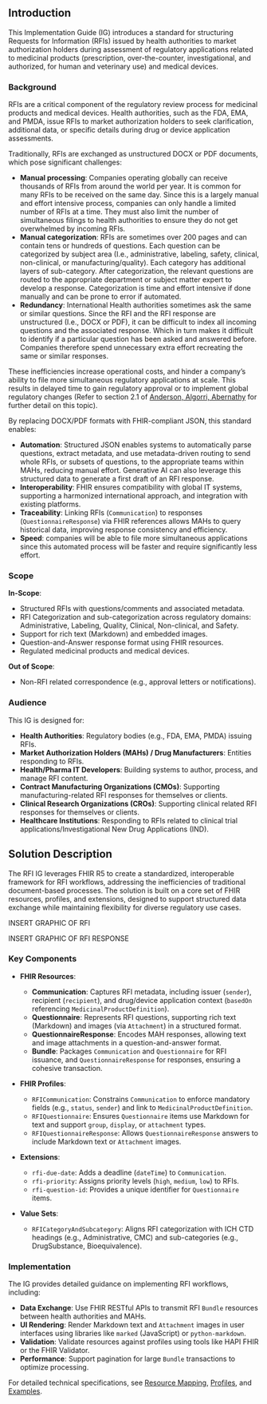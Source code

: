 ## Introduction
This Implementation Guide (IG) introduces a standard for structuring Requests for Information (RFIs) issued by health authorities to market authorization holders during assessment of regulatory applications related to medicinal products (prescription, over-the-counter, investigational, and authorized, for human and veterinary use) and medical devices.

### Background
RFIs are a critical component of the regulatory review process for medicinal products and medical devices. Health authorities, such as the FDA, EMA, and PMDA, issue RFIs to market authorization holders to seek clarification, additional data, or specific details during drug or device application assessments. 

Traditionally, RFIs are exchanged as unstructured DOCX or PDF documents, which pose significant challenges: 
- **Manual processing**: Companies operating globally can receive thousands of RFIs from around the world per year. It is common for many RFIs to be received on the same day. Since this is a largely manual and effort intensive process, companies can only handle a limited number of RFIs at a time. They must also limit the number of simultaneous filings to health authorities to ensure they do not get overwhelmed by incoming RFIs.
- **Manual categorization**: RFIs are sometimes over 200 pages and can contain tens or hundreds of questions. Each question can be categorized by subject area (I.e., administrative, labeling, safety, clinical, non-clinical, or manufacturing/quality). Each category has additional layers of sub-category. After categorization, the relevant questions are routed to the appropriate department or subject matter expert to develop a response. Categorization is time and effort intensive if done manually and can be prone to error if automated.
- **Redundancy**: International Health authorities sometimes ask the same or similar questions. Since the RFI and the RFI response are unstructured (I.e., DOCX or PDF), it can be difficult to index all incoming questions and the associated response. Which in turn makes it difficult to identify if a particular question has been asked and answered before. Companies therefore spend unnecessary extra effort recreating the same or similar responses.

These inefficiencies increase operational costs, and hinder a company’s ability to file more simultaneous regulatory applications at scale. This results in delayed time to gain regulatory approval or to implement global regulatory changes (Refer to section 2.1 of [Anderson, Algorri, Abernathy](https://www.sciencedirect.com/science/article/pii/S0378517323007627?via%3Dihub) for further detail on this topic).

By replacing DOCX/PDF formats with FHIR-compliant JSON, this standard enables:
- **Automation**: Structured JSON enables systems to automatically parse questions, extract metadata, and use metadata-driven routing to send whole RFIs, or subsets of questions, to the appropriate teams within MAHs, reducing manual effort. Generative AI can also leverage this structured data to generate a first draft of an RFI response.
- **Interoperability**: FHIR ensures compatibility with global IT systems, supporting a harmonized international approach, and integration with existing platforms.
- **Traceability**: Linking RFIs (`Communication`) to responses (`QuestionnaireResponse`) via FHIR references allows MAHs to query historical data, improving response consistency and efficiency.
- **Speed**: companies will be able to file more simultaneous applications since this automated process will be faster and require significantly less effort.

### Scope
**In-Scope**:
- Structured RFIs with questions/comments and associated metadata.
- RFI Categorization and sub-categorization across regulatory domains: Administrative, Labeling, Quality, Clinical, Non-clinical, and Safety.
- Support for rich text (Markdown) and embedded images.
- Question-and-Answer response format using FHIR resources.
- Regulated medicinal products and medical devices.

**Out of Scope**:
- Non-RFI related correspondence (e.g., approval letters or notifications).

### Audience
This IG is designed for:
- **Health Authorities**: Regulatory bodies (e.g., FDA, EMA, PMDA) issuing RFIs.
- **Market Authorization Holders (MAHs) / Drug Manufacturers**: Entities responding to RFIs.
- **Health/Pharma IT Developers**: Building systems to author, process, and manage RFI content.
- **Contract Manufacturing Organizations (CMOs)**: Supporting manufacturing-related RFI responses for themselves or clients.
- **Clinical Research Organizations (CROs)**: Supporting clinical related RFI responses for themselves or clients.
- **Healthcare Institutions**: Responding to RFIs related to clinical trial applications/Investigational New Drug Applications (IND).

## Solution Description
The RFI IG leverages FHIR R5 to create a standardized, interoperable framework for RFI workflows, addressing the inefficiencies of traditional document-based processes. The solution is built on a core set of FHIR resources, profiles, and extensions, designed to support structured data exchange while maintaining flexibility for diverse regulatory use cases.

INSERT GRAPHIC OF RFI 

INSERT GRAPHIC OF RFI RESPONSE

### Key Components
- **FHIR Resources**:
  - **Communication**: Captures RFI metadata, including issuer (`sender`), recipient (`recipient`), and drug/device application context (`basedOn` referencing `MedicinalProductDefinition`).
  - **Questionnaire**: Represents RFI questions, supporting rich text (Markdown) and images (via `Attachment`) in a structured format.
  - **QuestionnaireResponse**: Encodes MAH responses, allowing text and image attachments in a question-and-answer format.
  - **Bundle**: Packages `Communication` and `Questionnaire` for RFI issuance, and `QuestionnaireResponse` for responses, ensuring a cohesive transaction.

- **FHIR Profiles**:
  - `RFICommunication`: Constrains `Communication` to enforce mandatory fields (e.g., `status`, `sender`) and link to `MedicinalProductDefinition`.
  - `RFIQuestionnaire`: Ensures `Questionnaire` items use Markdown for text and support `group`, `display`, or `attachment` types.
  - `RFIQuestionnaireResponse`: Allows `QuestionnaireResponse` answers to include Markdown text or `Attachment` images.

- **Extensions**:
  - `rfi-due-date`: Adds a deadline (`dateTime`) to `Communication`.
  - `rfi-priority`: Assigns priority levels (`high`, `medium`, `low`) to RFIs.
  - `rfi-question-id`: Provides a unique identifier for `Questionnaire` items.

- **Value Sets**:
  - `RFICategoryAndSubcategory`: Aligns RFI categorization with ICH CTD headings (e.g., Administrative, CMC) and sub-categories (e.g., DrugSubstance, Bioequivalence).

### Implementation
The IG provides detailed guidance on implementing RFI workflows, including:
- **Data Exchange**: Use FHIR RESTful APIs to transmit RFI `Bundle` resources between health authorities and MAHs.
- **UI Rendering**: Render Markdown text and `Attachment` images in user interfaces using libraries like `marked` (JavaScript) or `python-markdown`.
- **Validation**: Validate resources against profiles using tools like HAPI FHIR or the FHIR Validator.
- **Performance**: Support pagination for large `Bundle` transactions to optimize processing.

For detailed technical specifications, see [Resource Mapping](resource-mapping.html), [Profiles](profiles.html), and [Examples](examples.html).
